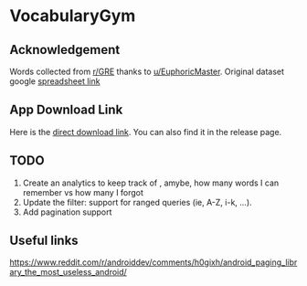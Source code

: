 # VocabularyGym
## Acknowledgement
Words collected from [r/GRE](https://www.reddit.com/r/GRE/comments/elfezl/magoosh_1000_vocabulary_words_spreadsheet_quizlet/)
thanks to [u/EuphoricMaster](https://www.reddit.com/user/EuphoricMaster/). Original dataset google 
[spreadsheet link](https://docs.google.com/spreadsheets/d/1hI7juCF8seIMZwjD6qsUgXZpdpa3VEUVTX8Uzd-_tpI/edit#gid=0)

## App Download Link
Here is the [direct download link](https://github.com/fahimfarhan/gre-vocabulary-gym/releases/download/v0.0.2/gre-vocabulary-gym-v2.apk).
You can also find it in the release page.

## TODO
1. Create an analytics to keep track of , amybe, how many words I can remember vs how many I forgot
2. Update the filter: support for ranged queries (ie, A-Z, i-k, ...).
3. Add pagination support

## Useful links
https://www.reddit.com/r/androiddev/comments/h0gixh/android_paging_library_the_most_useless_android/
